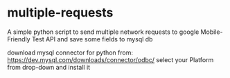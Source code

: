 # multiple-requests
A simple python script to send multiple network requests to google Mobile-Friendly Test API and save some fields to mysql db

download mysql connector for python from: https://dev.mysql.com/downloads/connector/odbc/
select your Platform from drop-down and install it
